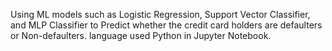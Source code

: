 Using ML models such as Logistic Regression, Support Vector 
Classifier, and MLP Classifier to Predict whether the credit card 
holders are defaulters or Non-defaulters.
language used Python in Jupyter Notebook.

